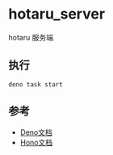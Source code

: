 # hotaru_server

hotaru 服务端

## 执行

```shell
deno task start
```

## 参考

- [Deno文档](https://docs.deno.com/)
- [Hono文档](https://hono.dev/docs/getting-started/basic)
